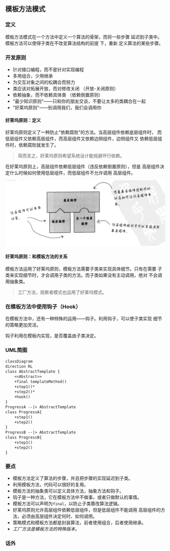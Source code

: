 ## 模板方法模式

### 定义

模板方法模式在一个方法中定义一个算法的骨架，而将一些步骤
延迟到子类中。模板方法可以使得子类在不改变算法结构的前提
下，重新 定义算法的某些步骤。

### 开发原则

- 针对接口编程，而不是针对实现编程
- 多用组合，少用继承
- 为交互对象之间的松耦合而努力
- 类应该对拓展开放，而对修改关闭 （开放-关闭原则）
- 依赖抽象，而不依赖具体类 （依赖倒置原则）
- "最少知识原则"——只和你的朋友交谈，不要让太多的类耦合在一起
- "好莱坞原则"——别调用我们，我们会调用你

#### 好莱坞原则：定义
好莱坞原则定义了一种防止"依赖腐败"的方法。当高层组件依赖底层组件时，
而低层组件又依赖高层组件，而高层组件又依赖边侧组件，边侧组件又
依赖低层组件时，依赖腐败就发生了。

> 简而言之，好莱坞原则希望系统设计能规避环行依赖。

在好莱坞原则上，高层组件依赖低层组件（违反依赖倒置原则），但是
高层组件决定什么时候如何使用低层组件，而低层组件不允许调用
高层组件。

![](hollywood.png)

#### 好莱坞原则：和模板方法的关系

模板方法运用了好莱坞原则，模板方法需要子类来实现具体细节。只有在需要
子类来实现细节时，才会调用子类的方法。而子类如果没有主动调用，绝对
不会调用抽象类。

> 工厂方法，观察者模式也运用了好莱坞模式。

### 在模板方法中使用钩子（Hook）

在模板方法中，还有一种特殊的运用——钩子。利用钩子，可以使子类实现
细节的策略更加灵活。

钩子利用在模板内实现，是否覆盖由子类决定。

### UML简图

```mermaid
classDiagram
direction RL
class AbstractTemplate {
    <<Abstract>>
    +final templateMethod()
    +step1()*
    +step2()*
    +hook()
}
ProgressA --|> AbstractTemplate
class ProgressA{
    +step1()
    +step2()
}
ProgressB --|> AbstractTemplate
class ProgressB{
    +step1()
    +step2()
}
```

### 要点
- 模板方法定义了算法的步骤，并且把步骤的实现延迟到子类。
- 利用模板方法，代码可以很好的复用。
- 模板方法的抽象类可以定义具体方法，抽象方法和钩子。
- 钩子是一种方法，它在模板方法中不做事，或者只做默认的事情。
- 模板方法可以声明为`final`，以防止子类篡改算法逻辑。
- 好莱坞原则允许高层组件依赖低层组件，但是低层组件不能调用
高层组件的方法，必须由高层组件决定何时、如何调用。
- 策略模式和模板方法都是封装算法，前者使用组合，后者使用继承。
- *工厂方法是模板方法的特殊版本。*

### 话外